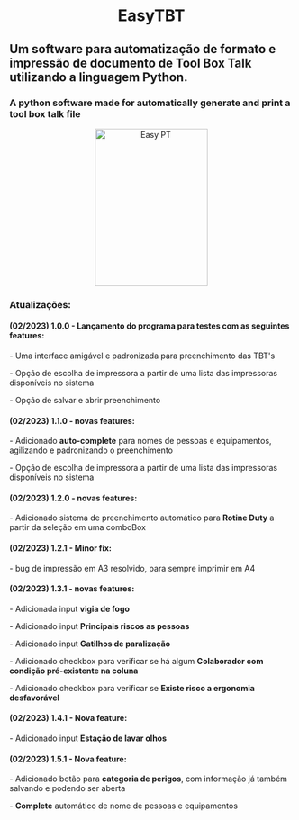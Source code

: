 <h1 align='center'> EasyTBT </h1>
<h2>Um software para automatização de formato e impressão de documento de Tool Box Talk utilizando a linguagem Python.</h2>
<h3>A python software made for automatically generate and print a tool box talk file</h3>

<div align="center">
  <img height="280" width="200" alt="Easy PT"  src="https://user-images.githubusercontent.com/102233091/220889833-67246f8f-6502-4292-82fd-a1f2cebb5366.PNG">
</div>

<h3>Atualizações:</h3>
<h4>(02/2023) 1.0.0 - Lançamento do programa para testes com as seguintes features:</h4>
   <p>  - Uma interface amigável e padronizada para preenchimento das TBT's </p>
   <p>  - Opção de escolha de impressora a partir de uma lista das impressoras disponíveis no sistema </p>
   <p>  - Opção de salvar e abrir preenchimento</p>
   
<h4>(02/2023) 1.1.0 - novas features:</h4>
   <p>  - Adicionado <b>auto-complete</b> para nomes de pessoas e equipamentos, agilizando e padronizando o preenchimento </p>
   <p>  - Opção de escolha de impressora a partir de uma lista das impressoras disponíveis no sistema </p>
   
<h4>(02/2023) 1.2.0 - novas features:</h4>
   <p>  - Adicionado sistema de preenchimento automático para <b>Rotine Duty</b> a partir da seleção em uma comboBox </p>
   
<h4>(02/2023) 1.2.1 - Minor fix:</h4>
   <p>  - bug de impressão em A3 resolvido, para sempre imprimir em A4 </p>
   
<h4>(02/2023) 1.3.1 - novas features:</h4>
   <p>  - Adicionada input <b>vigia de fogo</b></p>
   <p>  - Adicionado input <b>Principais riscos as pessoas</b></p>
   <p>  - Adicionado input <b>Gatilhos de paralização</b></p>
   <p>  - Adicionado checkbox para verificar se há algum <b>Colaborador com condição pré-existente na coluna</b></p>
   <p>  - Adicionado checkbox para verificar se <b>Existe risco a ergonomia desfavorável</b></p>
   
<h4>(02/2023) 1.4.1 - Nova feature:</h4>
   <p>  - Adicionado input <b>Estação de lavar olhos</b> </p>   
   
<h4>(02/2023) 1.5.1 - Nova feature:</h4>
   <p>  - Adicionado botão para <b>categoria de perigos</b>, com informação já também salvando e podendo ser aberta </p>
   <p>  - <b>Complete</b> automático de nome de pessoas e equipamentos </p>
   
  
   
 

   


